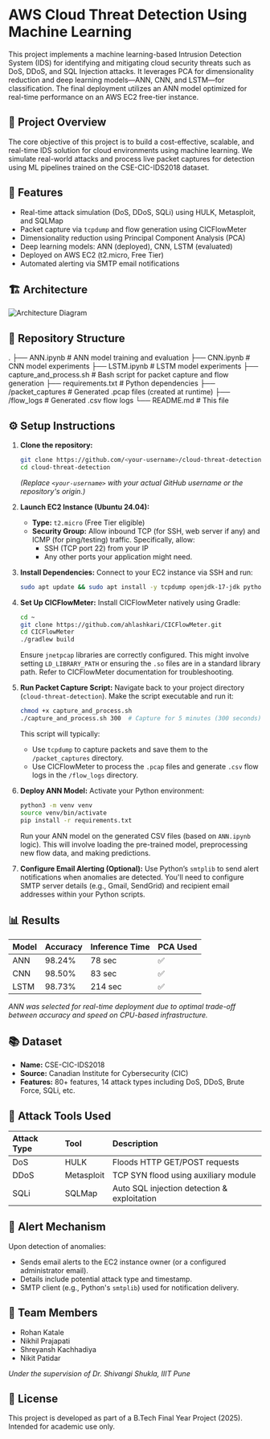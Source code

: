 # AWS Cloud Threat Detection Using Machine Learning

This project implements a machine learning-based Intrusion Detection System (IDS) for identifying and mitigating cloud security threats such as DoS, DDoS, and SQL Injection attacks. It leverages PCA for dimensionality reduction and deep learning models—ANN, CNN, and LSTM—for classification. The final deployment utilizes an ANN model optimized for real-time performance on an AWS EC2 free-tier instance.

## 🧠 Project Overview

The core objective of this project is to build a cost-effective, scalable, and real-time IDS solution for cloud environments using machine learning. We simulate real-world attacks and process live packet captures for detection using ML pipelines trained on the CSE-CIC-IDS2018 dataset.

## 🚀 Features

-   Real-time attack simulation (DoS, DDoS, SQLi) using HULK, Metasploit, and SQLMap
-   Packet capture via `tcpdump` and flow generation using CICFlowMeter
-   Dimensionality reduction using Principal Component Analysis (PCA)
-   Deep learning models: ANN (deployed), CNN, LSTM (evaluated)
-   Deployed on AWS EC2 (t2.micro, Free Tier)
-   Automated alerting via SMTP email notifications

## 🏗️ Architecture

![Architecture Diagram](path/to/your/image.png)


## 📁 Repository Structure
.
├── ANN.ipynb # ANN model training and evaluation
├── CNN.ipynb # CNN model experiments
├── LSTM.ipynb # LSTM model experiments
├── capture_and_process.sh # Bash script for packet capture and flow generation
├── requirements.txt # Python dependencies
├── /packet_captures # Generated .pcap files (created at runtime)
├── /flow_logs # Generated .csv flow logs
└── README.md # This file
## ⚙️ Setup Instructions

1.  **Clone the repository:**
    ```bash
    git clone https://github.com/<your-username>/cloud-threat-detection.git
    cd cloud-threat-detection
    ```
    *(Replace `<your-username>` with your actual GitHub username or the repository's origin.)*

2.  **Launch EC2 Instance (Ubuntu 24.04):**
    *   **Type:** `t2.micro` (Free Tier eligible)
    *   **Security Group:** Allow inbound TCP (for SSH, web server if any) and ICMP (for ping/testing) traffic. Specifically, allow:
        *   SSH (TCP port 22) from your IP
        *   Any other ports your application might need.

3.  **Install Dependencies:**
    Connect to your EC2 instance via SSH and run:
    ```bash
    sudo apt update && sudo apt install -y tcpdump openjdk-17-jdk python3-venv
    ```

4.  **Set Up CICFlowMeter:**
    Install CICFlowMeter natively using Gradle:
    ```bash
    cd ~
    git clone https://github.com/ahlashkari/CICFlowMeter.git
    cd CICFlowMeter
    ./gradlew build
    ```
    Ensure `jnetpcap` libraries are correctly configured. This might involve setting `LD_LIBRARY_PATH` or ensuring the `.so` files are in a standard library path. Refer to CICFlowMeter documentation for troubleshooting.

5.  **Run Packet Capture Script:**
    Navigate back to your project directory (`cloud-threat-detection`).
    Make the script executable and run it:
    ```bash
    chmod +x capture_and_process.sh
    ./capture_and_process.sh 300  # Capture for 5 minutes (300 seconds)
    ```
    This script will typically:
    *   Use `tcpdump` to capture packets and save them to the `/packet_captures` directory.
    *   Use CICFlowMeter to process the `.pcap` files and generate `.csv` flow logs in the `/flow_logs` directory.

6.  **Deploy ANN Model:**
    Activate your Python environment:
    ```bash
    python3 -m venv venv
    source venv/bin/activate
    pip install -r requirements.txt
    ```
    Run your ANN model on the generated CSV files (based on `ANN.ipynb` logic). This will involve loading the pre-trained model, preprocessing new flow data, and making predictions.

7.  **Configure Email Alerting (Optional):**
    Use Python’s `smtplib` to send alert notifications when anomalies are detected. You'll need to configure SMTP server details (e.g., Gmail, SendGrid) and recipient email addresses within your Python scripts.

## 📊 Results

| Model | Accuracy | Inference Time | PCA Used |
| :---- | :------- | :------------- | :------- |
| ANN   | 98.24%   | 78 sec         | ✅        |
| CNN   | 98.50%   | 83 sec         | ✅        |
| LSTM  | 98.73%   | 214 sec        | ✅        |

*ANN was selected for real-time deployment due to optimal trade-off between accuracy and speed on CPU-based infrastructure.*

## 📚 Dataset

-   **Name:** CSE-CIC-IDS2018
-   **Source:** Canadian Institute for Cybersecurity (CIC)
-   **Features:** 80+ features, 14 attack types including DoS, DDoS, Brute Force, SQLi, etc.

## 🧪 Attack Tools Used

| Attack Type | Tool       | Description                              |
| :---------- | :--------- | :--------------------------------------- |
| DoS         | HULK       | Floods HTTP GET/POST requests            |
| DDoS        | Metasploit | TCP SYN flood using auxiliary module     |
| SQLi        | SQLMap     | Auto SQL injection detection & exploitation |

## 📩 Alert Mechanism

Upon detection of anomalies:
-   Sends email alerts to the EC2 instance owner (or a configured administrator email).
-   Details include potential attack type and timestamp.
-   SMTP client (e.g., Python's `smtplib`) used for notification delivery.

## 👥 Team Members

-   Rohan Katale
-   Nikhil Prajapati
-   Shreyansh Kachhadiya
-   Nikit Patidar

*Under the supervision of Dr. Shivangi Shukla, IIIT Pune*

## 📄 License

This project is developed as part of a B.Tech Final Year Project (2025). Intended for academic use only.

